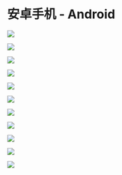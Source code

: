 # 安卓手机 - Android

![](../.gitbook/assets/image%20%2829%29.png)

![](../.gitbook/assets/image%20%2845%29.png)

![](../.gitbook/assets/image%20%2871%29.png)

![](../.gitbook/assets/image%20%2881%29.png)

![](../.gitbook/assets/image%20%2831%29.png)

![](../.gitbook/assets/image%20%2869%29.png)

![](../.gitbook/assets/image%20%284%29.png)

![](../.gitbook/assets/image%20%2854%29.png)

![](../.gitbook/assets/image%20%2882%29.png)

![](../.gitbook/assets/image%20%2817%29.png)

![](../.gitbook/assets/image%20%2861%29.png)

